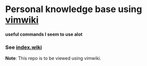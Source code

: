 # Personal knowledge base using [vimwiki](https://github.com/vimwiki/vimwiki)

#### useful commands I seem to use alot

### See [index.wiki](index.wiki)

**Note**: This repo is to be viewed using vimwiki.
